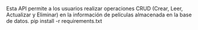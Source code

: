 Esta API permite a los usuarios realizar operaciones CRUD (Crear, Leer, Actualizar y Eliminar) en la información de películas almacenada en la base de datos.
pip install -r requirements.txt

